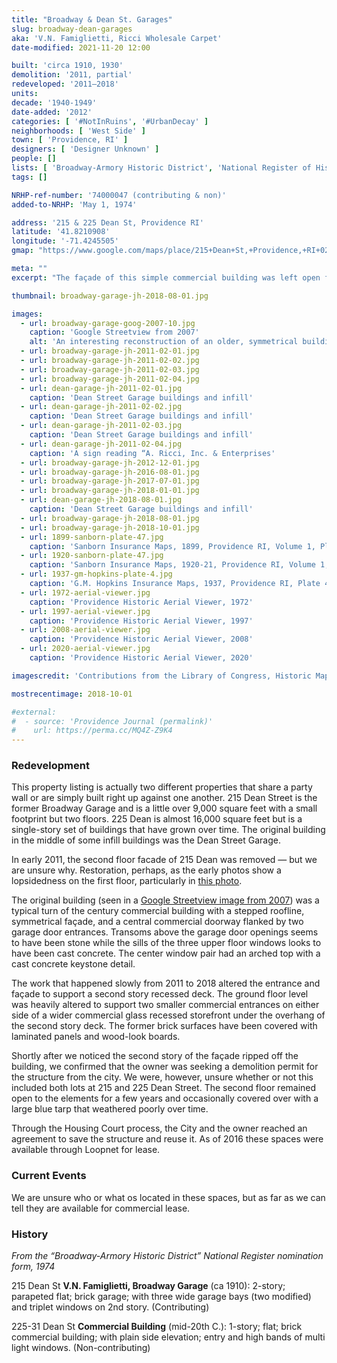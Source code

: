 ```yaml
---
title: "Broadway & Dean St. Garages"
slug: broadway-dean-garages
aka: 'V.N. Famiglietti, Ricci Wholesale Carpet'
date-modified: 2021-11-20 12:00

built: 'circa 1910, 1930'
demolition: '2011, partial'
redeveloped: '2011–2018'
units:
decade: '1940-1949'
date-added: '2012'
categories: [ '#NotInRuins', '#UrbanDecay' ]
neighborhoods: [ 'West Side' ]
town: [ 'Providence, RI' ]
designers: [ 'Designer Unknown' ]
people: []
lists: [ 'Broadway-Armory Historic District', 'National Register of Historic Places' ]
tags: []

NRHP-ref-number: '74000047 (contributing & non)'
added-to-NRHP: 'May 1, 1974'

address: '215 & 225 Dean St, Providence RI'
latitude: '41.8210908'
longitude: '-71.4245505'
gmap: "https://www.google.com/maps/place/215+Dean+St,+Providence,+RI+02903/@41.8210908,-71.4245505,17z/data=!3m1!4b1!4m5!3m4!1s0x89e445541820bd31:0xc0654f91f2365ba2!8m2!3d41.8210908!4d-71.4223618"

meta: ""
excerpt: "The façade of this simple commercial building was left open for years before finally being finished off in an unattractive manner"

thumbnail: broadway-garage-jh-2018-08-01.jpg

images:
  - url: broadway-garage-goog-2007-10.jpg
    caption: 'Google Streetview from 2007'
    alt: 'An interesting reconstruction of an older, symmetrical building. It is now asymetric and angular, with a recessed storefront and second floor recessed porch. The exterior is covered in orangey-tan laminate with the second floor covered in wood-look boards laid on a horizontal pattern'
  - url: broadway-garage-jh-2011-02-01.jpg
  - url: broadway-garage-jh-2011-02-02.jpg
  - url: broadway-garage-jh-2011-02-03.jpg
  - url: broadway-garage-jh-2011-02-04.jpg
  - url: dean-garage-jh-2011-02-01.jpg
    caption: 'Dean Street Garage buildings and infill'
  - url: dean-garage-jh-2011-02-02.jpg
    caption: 'Dean Street Garage buildings and infill'
  - url: dean-garage-jh-2011-02-03.jpg
    caption: 'Dean Street Garage buildings and infill'
  - url: dean-garage-jh-2011-02-04.jpg
    caption: 'A sign reading “A. Ricci, Inc. & Enterprises'
  - url: broadway-garage-jh-2012-12-01.jpg
  - url: broadway-garage-jh-2016-08-01.jpg
  - url: broadway-garage-jh-2017-07-01.jpg
  - url: broadway-garage-jh-2018-01-01.jpg
  - url: dean-garage-jh-2018-08-01.jpg
    caption: 'Dean Street Garage buildings and infill'
  - url: broadway-garage-jh-2018-08-01.jpg
  - url: broadway-garage-jh-2018-10-01.jpg
  - url: 1899-sanborn-plate-47.jpg
    caption: 'Sanborn Insurance Maps, 1899, Providence RI, Volume 1, Plate 47'
  - url: 1920-sanborn-plate-47.jpg
    caption: 'Sanborn Insurance Maps, 1920-21, Providence RI, Volume 1, Plate 47'
  - url: 1937-gm-hopkins-plate-4.jpg
    caption: 'G.M. Hopkins Insurance Maps, 1937, Providence RI, Plate 4'
  - url: 1972-aerial-viewer.jpg
    caption: 'Providence Historic Aerial Viewer, 1972'
  - url: 1997-aerial-viewer.jpg
    caption: 'Providence Historic Aerial Viewer, 1997'
  - url: 2008-aerial-viewer.jpg
    caption: 'Providence Historic Aerial Viewer, 2008'
  - url: 2020-aerial-viewer.jpg
    caption: 'Providence Historic Aerial Viewer, 2020'

imagescredit: 'Contributions from the Library of Congress, Historic Mapworks, Providence Historic Aerial Viewer, and Google Streetview'

mostrecentimage: 2018-10-01

#external:
#  - source: 'Providence Journal (permalink)'
#    url: https://perma.cc/MQ4Z-Z9K4
---
```


### Redevelopment

This property listing is actually two different properties that share a party wall or are simply built right up against one another. 215 Dean Street is the former Broadway Garage and is a little over 9,000 square feet with a small footprint but two floors. 225 Dean is almost 16,000 square feet but is a single-story set of buildings that have grown over time. The original building in the middle of some infill buildings was the Dean Street Garage. 

In early 2011, the second floor facade of 215 Dean was removed — but we are unsure why. Restoration, perhaps, as the early photos show a lopsidedness on the first floor, particularly in [this photo](#photo-broadway-garage-jh-2011-02-02). 

The original building (seen in a [Google Streetview image from 2007](#photo-broadway-garage-goog-2007-10)) was a typical turn of the century commercial building with a stepped roofline, symmetrical façade, and a central commercial doorway flanked by two garage door entrances. Transoms above the garage door openings seems to have been stone while the sills of the three upper floor windows looks to have been cast concrete. The center window pair had an arched top with a cast concrete keystone detail. 

The work that happened slowly from 2011 to 2018 altered the entrance and façade to support a second story recessed deck. The ground floor level was heavily altered to support two smaller commercial entrances on either side of a wider commercial glass recessed storefront under the overhang of the second story deck. The former brick surfaces have been covered with laminated panels and wood-look boards. 

Shortly after we noticed the second story of the façade ripped off the building, we confirmed that the owner was seeking a demolition permit for the structure from the city. We were, however, unsure whether or not this included both lots at 215 and 225 Dean Street. The second floor remained open to the elements for a few years and occasionally covered over with a large blue tarp that weathered poorly over time. 

Through the Housing Court process, the City and the owner reached an agreement to save the structure and reuse it. As of 2016 these spaces were available through Loopnet for lease. 


### Current Events

We are unsure who or what os located in these spaces, but as far as we can tell they are available for commercial lease. 


### History

_From the “Broadway-Armory Historic District” National Register nomination form, 1974_

215 Dean St **V.N. Famiglietti, Broadway Garage** (ca 1910): 2-story; parapeted flat; brick garage; with three wide garage bays (two modified) and triplet windows on 2nd story. (Contributing)

225-31 Dean St **Commercial Building** (mid-20th C.): 1-story; flat; brick commercial building; with plain side elevation; entry and high bands of multi light windows. (Non-contributing)
